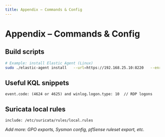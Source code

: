 ```yaml
---
title: Appendix – Commands & Config
---
```


# Appendix – Commands & Config

## Build scripts
```bash
# Example: install Elastic Agent (Linux)
sudo ./elastic-agent install   --url=https://192.168.25.10:8220   --enrollment-token=<token>   --insecure
```

## Useful KQL snippets
```kql
event.code: (4624 or 4625) and winlog.logon.type: 10  // RDP logons
```

## Suricata local rules
```suricata
include: /etc/suricata/rules/local.rules
```

_Add more: GPO exports, Sysmon config, pfSense ruleset export, etc._